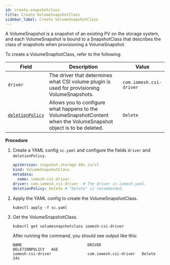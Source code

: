 ```yaml
---
id: create-snapshotclass
title: Create VolumeSnapshotClass
sidebar_label: Create VolumeSnapshotClass
---
```


A VolumeSnapshot is a snapshot of an existing PV on the storage system, and each VolumeSnapshot is bound to a SnapshotClass that describes the class of snapshots when provisioning a VolumeSnapshot. 

To create a VolumeSnaphotClass, refer to the following:

|Field|Description|Value|
|---|---|---|
|`driver`|The driver that determines what CSI volume plugin is used for provisioning VolumeSnapshots.|`com.iomesh.csi-driver`|
|[`deletionPolicy`](https://kubernetes.io/docs/concepts/storage/volume-snapshot-classes/)|Allows you to configure what happens to the VolumeSnapshotContent when the VolumeSnapshot object is to be deleted.| `Delete`|

**Procedure**

1. Create a YAML config `sc.yaml` and configure the fields `driver` and `deletionPolicy`.

    ```yaml
    apiVersion: snapshot.storage.k8s.io/v1
    kind: VolumeSnapshotClass
    metadata:
      name: iomesh-csi-driver
    driver: com.iomesh.csi-driver  # The driver in iomesh.yaml.
    deletionPolicy: Delete # "Delete" is recommended.
    ```

2. Apply the YAML config to create the VolumeSnapshotClass.
  
    ```
    kubectl apply -f sc.yaml 
    ```

3. Get the VolumeSnapshotClass.

    ```
    kubectl get volumesnapshotclass iomesh-csi-driver
    ```

   After running the command, you should see output like this:
    ```output
    NAME                             DRIVER                  DELETIONPOLICY   AGE
    iomesh-csi-driver                com.iomesh.csi-driver   Delete           24s
    ```

